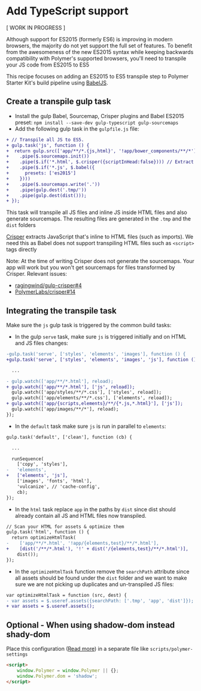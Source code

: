 # Add TypeScript support 

[ WORK IN PROGRESS ]

Although support for ES2015 (formerly ES6) is improving in modern browsers, the majority do not yet support the full set of features. To benefit from the awesomeness of the new ES2015 syntax while keeping backwards compatibility with Polymer's supported browsers, you'll need to transpile your JS code from ES2015 to ES5

This recipe focuses on adding an ES2015 to ES5 transpile step to Polymer Starter Kit's build pipeline using [BabelJS](https://babeljs.io/).


## Create a transpile gulp task

- Install the gulp Babel, Sourcemap, Crisper plugins and Babel ES2015 preset: `npm install --save-dev gulp-typescript gulp-sourcemaps`
- Add the following gulp task in the `gulpfile.js` file:

```patch
+ // Transpile all JS to ES5.
+ gulp.task('js', function () {
+  return gulp.src(['app/**/*.{js,html}', '!app/bower_components/**/*'])
+    .pipe($.sourcemaps.init())
+    .pipe($.if('*.html', $.crisper({scriptInHead:false}))) // Extract JS from .html files
+    .pipe($.if('*.js', $.babel({
+      presets: ['es2015']
+    })))
+    .pipe($.sourcemaps.write('.'))
+    .pipe(gulp.dest('.tmp/'))
+    .pipe(gulp.dest(dist()));
+ });
```

This task will transpile all JS files and inline JS inside HTML files and also generate sourcemaps. The resulting files are generated in the `.tmp` and the `dist` folders

[Crisper](https://github.com/PolymerLabs/crisper) extracts JavaScript that's inline to HTML files (such as imports). We need this as Babel does not support transpiling HTML files such as `<script>` tags directly

Note: At the time of writing Crisper does not generate the sourcemaps. Your app will work but you won't get sourcemaps for files transformed by Crisper. Relevant issues:

 - [ragingwind/gulp-crisper#4](https://github.com/ragingwind/gulp-crisper/issues/4)
 - [PolymerLabs/crisper#14](https://github.com/PolymerLabs/crisper/issues/14)


## Integrating the transpile task

Make sure the `js` gulp task is triggered by the common build tasks:

 - In the gulp `serve` task, make sure `js` is triggered initially and on HTML and JS files changes:

```patch
-gulp.task('serve', ['styles', 'elements', 'images'], function () {
+gulp.task('serve', ['styles', 'elements', 'images', 'js'], function () {

  ...

- gulp.watch(['app/**/*.html'], reload);
+ gulp.watch(['app/**/*.html'], ['js', reload]);
  gulp.watch(['app/styles/**/*.css'], ['styles', reload]);
  gulp.watch(['app/elements/**/*.css'], ['elements', reload]);
+ gulp.watch(['app/{scripts,elements}/**/{*.js,*.html}'], ['js']);
  gulp.watch(['app/images/**/*'], reload);
});
```

 - In the `default` task make sure `js` is run in parallel to `elements`:

```patch
gulp.task('default', ['clean'], function (cb) {

  ...

  runSequence(
    ['copy', 'styles'],
-   'elements',
+   ['elements', 'js'],
    ['images', 'fonts', 'html'],
    'vulcanize', // 'cache-config',
    cb);
});
```

 - In the `html` task replace `app` in the paths by `dist` since dist should already contain all JS and HTML files now transpiled.

 ```patch
 // Scan your HTML for assets & optimize them
 gulp.task('html', function () {
   return optimizeHtmlTask(
-    ['app/**/*.html', '!app/{elements,test}/**/*.html'],
+    [dist('/**/*.html'), '!' + dist('/{elements,test}/**/*.html')],
     dist());
 });
 ```


 - In the `optimizeHtmlTask` function remove the `searchPath` attribute since all assets should be found under the `dist` folder and we want to make sure we are not picking up duplicates and un-transpiled JS files:

```patch
var optimizeHtmlTask = function (src, dest) {
- var assets = $.useref.assets({searchPath: ['.tmp', 'app', 'dist']});
+ var assets = $.useref.assets();
```

## Optional - When using shadow-dom instead shady-dom
Place this configuration ([Read more](https://www.polymer-project.org/1.0/docs/devguide/settings.html)) in a separate file like `scripts/polymer-settings`

```html
<script>
    window.Polymer = window.Polymer || {};
    window.Polymer.dom = 'shadow';
</script>
```
